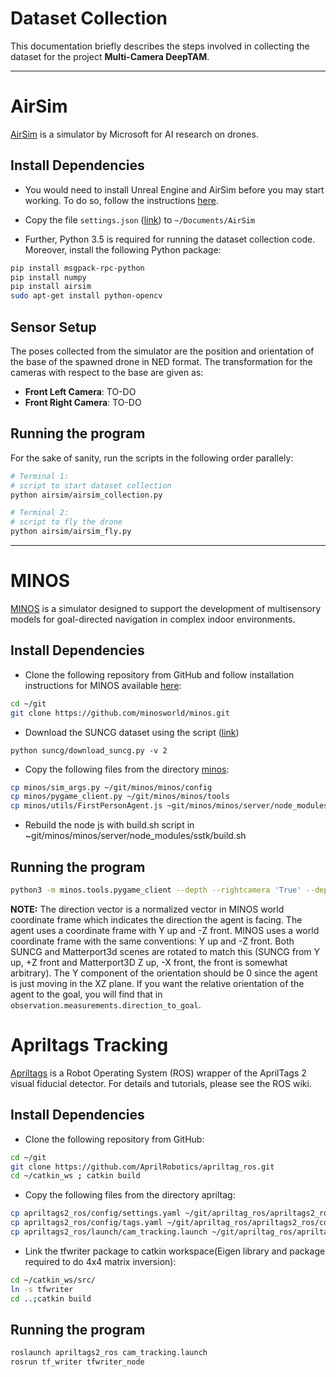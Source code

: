 # Dataset Collection

This documentation briefly describes the steps involved in collecting the dataset for the project __Multi-Camera DeepTAM__.

---

# AirSim

[AirSim](https://github.com/Microsoft/AirSim) is a simulator by Microsoft for AI research on drones.  

## Install Dependencies

* You would need to install Unreal Engine and AirSim before you may start working. To do so, follow the instructions [here](https://microsoft.github.io/AirSim/docs/build_linux/).

* Copy the file `settings.json` ([link](airsim/utils/settings.json)) to `~/Documents/AirSim`

* Further, Python 3.5 is required for running the dataset collection code. Moreover, install the following Python package:

```bash
pip install msgpack-rpc-python
pip install numpy
pip install airsim
sudo apt-get install python-opencv
```

## Sensor Setup

The poses collected from the simulator are the position and orientation of the base of the spawned drone in NED format. The transformation for the cameras with respect to the base are given as:
* __Front Left Camera__: TO-DO
* __Front Right Camera__: TO-DO

## Running the program

For the sake of sanity, run the scripts in the following order parallely:
```bash
# Terminal 1:
# script to start dataset collection
python airsim/airsim_collection.py

# Terminal 2:
# script to fly the drone
python airsim/airsim_fly.py
```

---

# MINOS

[MINOS](https://github.com/minosworld/minos) is a simulator designed to support the development of multisensory models for goal-directed navigation in complex indoor environments.

## Install Dependencies

* Clone the following repository from GitHub and follow installation instructions for MINOS available [here](https://github.com/minosworld/minos#installing):
```bash
cd ~/git
git clone https://github.com/minosworld/minos.git
```

* Download the SUNCG dataset using the script ([link](suncg/download_suncg.py))
```
python suncg/download_suncg.py -v 2
```

* Copy the following files from the directory [minos](minos):
```bash
cp minos/sim_args.py ~/git/minos/minos/config
cp minos/pygame_client.py ~/git/minos/minos/tools
cp minos/utils/FirstPersonAgent.js ~git/minos/minos/server/node_modules/sstk/client/js/lib/sim
```
* Rebuild the node js with build.sh script in ~git/minos/minos/server/node_modules/sstk/build.sh

## Running the program

```bash
python3 -m minos.tools.pygame_client --depth --rightcamera 'True' --depthright 'True' --save_toc 'True' --save_rootdir
```

__NOTE:__ The direction vector is a normalized vector in MINOS world coordinate frame which indicates the direction the agent is facing. The agent uses a coordinate frame with Y up and -Z front. MINOS uses a world coordinate frame with the same conventions: Y up and -Z front. Both SUNCG and Matterport3d scenes are rotated to match this (SUNCG from Y up, +Z front and Matterport3D Z up, -X front, the front is somewhat arbitrary). The Y component of the orientation should be 0 since the agent is just moving in the XZ plane. If you want the relative orientation of the agent to the goal, you will find that in `observation.measurements.direction_to_goal`.

# Apriltags Tracking

[Apriltags](https://github.com/AprilRobotics/apriltag_ros.git) is a Robot Operating System (ROS) wrapper of the AprilTags 2 visual fiducial detector. For details and tutorials, please see the ROS wiki.

## Install Dependencies

* Clone the following repository from GitHub:
```bash
cd ~/git
git clone https://github.com/AprilRobotics/apriltag_ros.git
cd ~/catkin_ws ; catkin build
```

* Copy the following files from the directory apriltag:
```bash
cp apriltags2_ros/config/settings.yaml ~/git/apriltag_ros/apriltags2_ros/config/
cp apriltags2_ros/config/tags.yaml ~/git/apriltag_ros/apriltags2_ros/config/
cp apriltags2_ros/launch/cam_tracking.launch ~/git/apriltag_ros/apriltags2_ros/launch/
```

* Link the tfwriter package to catkin workspace(Eigen library and package required to do 4x4 matrix inversion):
```bash
cd ~/catkin_ws/src/
ln -s tfwriter 
cd ..;catkin build
```

## Running the program

```bash
roslaunch apriltags2_ros cam_tracking.launch
rosrun tf_writer tfwriter_node 
 
```

